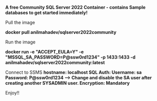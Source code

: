 **A free Community SQL Server 2022 Container - contains Sample databases to get started immediately!**

Pull the image 

**docker pull anilmahadev/sqlserver2022community**

Run the image

**docker run -e "ACCEPT_EULA=Y" -e "MSSQL_SA_PASSWORD=P@ssw0rd1234" -p 1433:1433 -d anilmahadev/sqlserver2022community:latest**

Connect to SSMS
**hostname: localhost SQL Auth: Username: sa Password: P@ssw0rd1234 --> Change and disable the SA user after creating another SYSADMIN user. Encryption: Mandatory**

Enjoy!!
